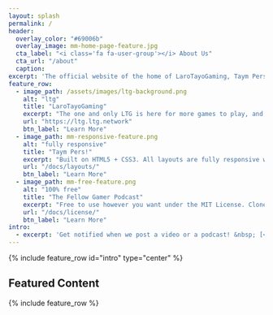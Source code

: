 ```yaml
---
layout: splash
permalink: /
header:
  overlay_color: "#69006b"
  overlay_image: mm-home-page-feature.jpg
  cta_label: "<i class='fa fa-user-group'></i> About Us"
  cta_url: "/about"
  caption:
excerpt: 'The official website of the home of LaroTayoGaming, Taym Pers! and The Fellow Gamer Podcast.<br />'
feature_row:
  - image_path: /assets/images/ltg-background.png
    alt: "ltg"
    title: "LaroTayoGaming"
    excerpt: "The one and only LTG is here for more games to play, and more content to slay!"
    url: "https://ltg.ltg.network"
    btn_label: "Learn More"
  - image_path: mm-responsive-feature.png
    alt: "fully responsive"
    title: "Taym Pers!"
    excerpt: "Built on HTML5 + CSS3. All layouts are fully responsive with helpers to augment your content."
    url: "/docs/layouts/"
    btn_label: "Learn More"
  - image_path: mm-free-feature.png
    alt: "100% free"
    title: "The Fellow Gamer Podcast"
    excerpt: "Free to use however you want under the MIT License. Clone it, fork it, customize it, whatever!"
    url: "/docs/license/"
    btn_label: "Learn More"
intro:
  - excerpt: 'Get notified when we post a video or a podcast! &nbsp; [<i class="fa-brands fa-twitter"></i> @LTGNetwork](https://twitter.com/LTGNetwork){: .btn .btn--twitter}'
---
```


{% include feature_row id="intro" type="center" %}

## Featured Content

{% include feature_row %}
